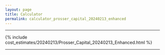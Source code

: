 ```yaml
---
layout: page
title: Calculator
permalink: calculator_prosser_capital_20240213_enhanced
---
```


___

{% include cost_estimates/20240213/Prosser_Capital_20240213_Enhanced.html %}

___

